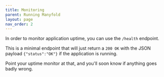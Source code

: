 ```yaml
---
title: Monitoring
parent: Running Manyfold
layout: page
nav_order: 2
---
```


In order to monitor application uptime, you can use the `/health` endpoint.

This is a minimal endpoint that will just return a `200 OK` with the JSON payload `{"status":"OK"}` if the application is running.

Point your uptime monitor at that, and you'll soon know if anything goes badly wrong.
